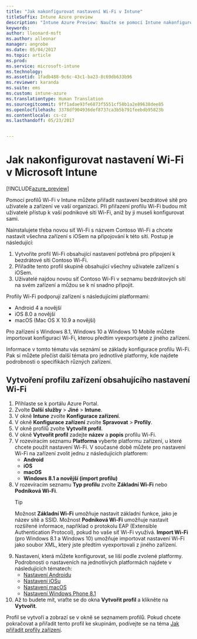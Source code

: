 ```yaml
---
title: "Jak nakonfigurovat nastavení Wi-Fi v Intune"
titleSuffix: Intune Azure preview
description: "Intune Azure Preview: Naučte se pomocí Intune nakonfigurovat připojení Wi-Fi pro zařízení, která spravujete."
keywords: 
author: lleonard-msft
ms.author: alleonar
manager: angrobe
ms.date: 05/04/2017
ms.topic: article
ms.prod: 
ms.service: microsoft-intune
ms.technology: 
ms.assetid: 1fadb488-9c6c-43c1-ba23-8c69db633b96
ms.reviewer: karanda
ms.suite: ems
ms.custom: intune-azure
ms.translationtype: Human Translation
ms.sourcegitcommit: 9ff1adae93fe6873f5551cf58b1a2e89638dee85
ms.openlocfilehash: 3378df904936def8737ca3b5b791feebdb95823b
ms.contentlocale: cs-cz
ms.lasthandoff: 05/23/2017


---
```


# <a name="how-to-configure-wi-fi-settings-in-microsoft-intune"></a>Jak nakonfigurovat nastavení Wi-Fi v Microsoft Intune

[!INCLUDE[azure_preview](./includes/azure_preview.md)]

Pomocí profilů Wi-Fi v Intune můžete přiřadit nastavení bezdrátové sítě pro uživatele a zařízení ve vaší organizaci. Při přiřazení profilu Wi-Fi budou mít uživatelé přístup k vaší podnikové síti Wi-Fi, aniž by ji museli konfigurovat sami.

Nainstalujete třeba novou síť Wi-Fi s názvem Contoso Wi-Fi a chcete nastavit všechna zařízení s iOSem na připojování k této síti. Postup je následující:

1. Vytvoříte profil Wi-Fi obsahující nastavení potřebná pro připojení k bezdrátové síti Contoso Wi-Fi.
2. Přiřadíte tento profil skupině obsahující všechny uživatele zařízení s iOSem.
3. Uživatelé najdou novou síť Contoso Wi-Fi v seznamu bezdrátových sítí na svém zařízení a můžou se k ní snadno připojit.

Profily Wi-Fi podporují zařízení s následujícími platformami:

- Android 4 a novější
- iOS 8.0 a novější
- macOS (Mac OS X 10.9 a novější)

Pro zařízení s Windows 8.1, Windows 10 a Windows 10 Mobile můžete importovat konfiguraci Wi-Fi, kterou předtím vyexportujete z jiného zařízení.

Informace v tomto tématu vás seznámí se základy konfigurace profilu Wi-Fi. Pak si můžete přečíst další témata pro jednotlivé platformy, kde najdete podrobnosti o specifikách různých zařízení.

## <a name="create-a-device-profile-containing-wi-fi-settings"></a>Vytvoření profilu zařízení obsahujícího nastavení Wi-Fi

1. Přihlaste se k portálu Azure Portal.
2. Zvolte **Další služby** > **Jiné** > **Intune**.
3. V okně **Intune** zvolte **Konfigurace zařízení**.
2. V okně **Konfigurace zařízení** zvolte **Spravovat** > **Profily**.
3. V okně profilů zvolte **Vytvořit profil**.
4. V okně **Vytvořit profil** zadejte **název** a **popis** profilu Wi-Fi.
5. V rozevíracím seznamu **Platforma** vyberte platformu zařízení, u které chcete použít nastavení Wi-Fi. V současné době můžete pro nastavení Wi-Fi na zařízení zvolit jednu z následujících platforem:
    - **Android**
    - **iOS**
    - **macOS**
    - **Windows 8.1 a novější (import profilu)**
6. V rozevíracím seznamu **Typ profilu** zvolte **Základní Wi-Fi** nebo **Podniková Wi-Fi**.
    >[!TIP]
    >Možnost **Základní Wi-Fi** umožňuje nastavit základní funkce, jako je název sítě a SSID. Možnost **Podniková Wi-Fi** umožňuje nastavit rozšířené informace, například o protokolu EAP (Extensible Authentication Protocol), pokud ho vaše síť Wi-Fi využívá. **Import Wi-Fi** (pro Windows 8.1 a Windows 10) umožňuje importovat nastavení Wi-Fi jako soubor XML, který jste předtím vyexportovali z jiného zařízení.
7. Nastavení, která můžete konfigurovat, se liší podle zvolené platformy. Podrobnosti o nastaveních na jednotlivých platformách najdete v následujících tématech:
    - [Nastavení Androidu](wi-fi-settings-android.md)
    - [Nastavení iOSu](wi-fi-settings-ios.md)
    - [Nastavení macOS](wi-fi-settings-macos.md)
    - [Nastavení Windows Phone 8.1](wi-fi-settings-import-windows-8-1.md)
8. Až to budete mít, vraťte se do okna **Vytvořit profil** a klikněte na **Vytvořit**.

Profil se vytvoří a zobrazí se v okně se seznamem profilů.
Pokud chcete pokračovat a přiřadit tento profil ke skupinám, podívejte se na téma [Jak přiřadit profily zařízení](device-profile-assign.md).


